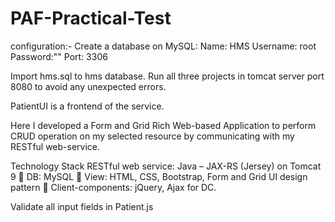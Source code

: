 # PAF-Practical-Test

configuration:- Create a database on MySQL: 
                                          Name: HMS 
                                          Username: root 
                                          Password:"" 
                                          Port: 3306

Import hms.sql to hms database. Run all three projects in tomcat server port 8080 to avoid any unexpected errors.

PatientUI is a frontend of the service.

Here I developed a Form and Grid Rich Web-based Application to perform CRUD operation on my
selected resource by communicating with my RESTful web-service. 

Technology Stack
RESTful web service: Java – JAX-RS (Jersey) on Tomcat 9
 DB: MySQL
 View: HTML, CSS, Bootstrap, Form and Grid UI design pattern
 Client-components: jQuery, Ajax for DC.

Validate all input fields in Patient.js

